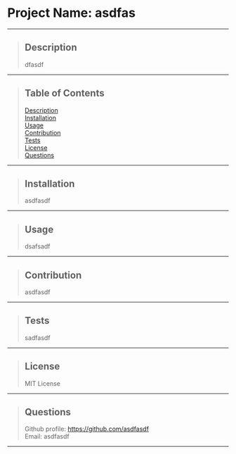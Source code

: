 # Project Name: asdfas
  * * *
   >## Description
   >dfasdf
  * * *
   >## Table of Contents
   > [Description](#description)  
   > [Installation](#installation)  
   > [Usage](#usage)  
   > [Contribution](#contribution)  
   > [Tests](#tests)  
   > [License](#license)  
   > [Questions](#questions)  
  * * *
   >## Installation
   >asdfasdf
  * * *
   >## Usage
   >dsafsadf
  * * *
   >## Contribution
   >asdfasdf
  * * *
   >## Tests
   >sadfasdf
   * * *
   >## License
   >MIT License
  * * *
 > ## Questions
 > Github profile: https://github.com/asdfasdf  
 > Email: asdfasdf
  * * *

